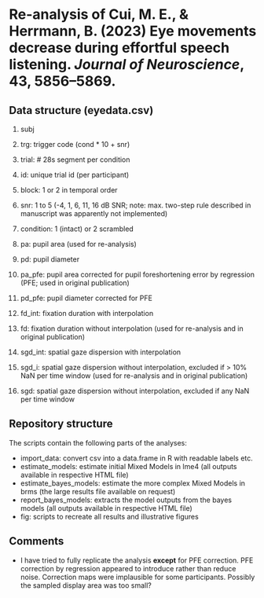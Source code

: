 # Re-analysis of Cui, M. E., & Herrmann, B. (2023) Eye movements decrease during effortful speech listening. *Journal of Neuroscience*, 43, 5856–5869.

## Data structure (eyedata.csv)
1. subj
2. trg: trigger code (cond * 10 + snr)
3. trial: # 28s segment per condition
4. id: unique trial id (per participant)
5. block: 1 or 2 in temporal order
6. snr: 1 to 5 (-4, 1, 6, 11, 16 dB SNR; note: max. two-step rule described in manuscript was apparently not implemented)
7. condition: 1 (intact) or 2 scrambled

8. pa: pupil area (used for re-analysis)
9. pd: pupil diameter
10. pa_pfe: pupil area corrected for pupil foreshortening error by regression (PFE; used in original publication)
11. pd_pfe: pupil diameter corrected for PFE

12. fd_int: fixation duration with interpolation
13. fd: fixation duration without interpolation (used for re-analysis and in original publication)

14. sgd_int: spatial gaze dispersion with interpolation
15. sgd_i: spatial gaze dispersion without interpolation, excluded if > 10% NaN per time window (used for re-analysis and in original publication)
16. sgd: spatial gaze dispersion without interpolation, excluded if any NaN per time window

## Repository structure
The scripts contain the following parts of the analyses: 
* import_data: convert csv into a data.frame in R with readable labels etc.
* estimate_models: estimate initial Mixed Models in lme4 (all outputs available in respective HTML file)
* estimate_bayes_models: estimate the more complex Mixed Models in brms (the large results file available on request)
* report_bayes_models: extracts the model outputs from the bayes models (all outputs available in respective HTML file)
* fig: scripts to recreate all results and illustrative figures

## Comments
* I have tried to fully replicate the analysis **except** for PFE correction. PFE correction by regression appeared to introduce rather than reduce noise. Correction maps were implausible for some participants. Possibly the sampled display area was too small?

